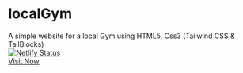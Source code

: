 # localGym
A simple website for a local Gym using HTML5, Css3 (Tailwind CSS & TailBlocks)
<br>
[![Netlify Status](https://api.netlify.com/api/v1/badges/4ca402d5-3250-4638-af42-356bc20c7baa/deploy-status)](https://app.netlify.com/sites/gym-mrinnnmoy/deploys)
<br>
<a href="https://gym-mrinnnmoy.netlify.app/">Visit Now</a>
